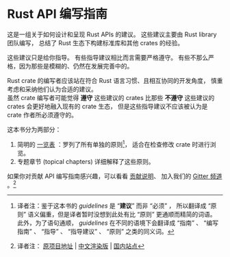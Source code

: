 # Rust API 编写指南

这是一组关于如何设计和呈现 Rust APIs 的建议。
这些建议主要由 Rust library 团队编写，
总结了 Rust 生态下构建标准库和其他 crates 的经验。

这些建议只是给你指导。
有些指导建议相比而言需要严格遵守。
有些不那么严格，因为那些是模糊的、仍然在发展完善中的。

Rust crate 的编写者应该站在符合 Rust 语言习惯、且相互协同的开发角度，
慎重考虑和采纳他们认为合适的建议。\
虽然 crate 编写者可能觉得 **遵守** 这些建议的 crates 比那些
**不遵守** 这些建议的 crates 会更好地融入现有的 crate 生态，
但是这些指导建议不应该被认为是 crate 作者所必须遵守的。

这本书分为两部分：
1. 简明的 [一览表][checklist] ：罗列了所有单独的原则[^guidelines]，
适合在检查修改 crate 时进行浏览。
2. 专题章节 (topical chapters) 详细解释了这些原则。

如果你对贡献 API 编写指南感兴趣，可以看看 [贡献说明][contributing.md]、
加入我们的 [Gitter 频道][Gitter channel] 。[^project]

[checklist]: checklist.html
[contributing.md]: https://github.com/rust-lang/api-guidelines/blob/master/CONTRIBUTING.md
[Gitter channel]: https://gitter.im/rust-impl-period/WG-libs-guidelines
[^guidelines]: 译者注：鉴于这本书的 *guidelines* 是 “**建议**” 而非 “必须” ，
所以翻译成 “原则” 语义偏重，但是译者暂时没想到此处有比 “原则” 更通顺而精简的词语。\
此外，为了语句通顺， *guidelines* 在不同的语境下会翻译成 “指南” 、 “编写指南” 、
“指导” 、 “指导建议” 、 “原则” 之类的同义词。

[^project]: 译者注：
[原项目地址](https://github.com/rust-lang/api-guidelines) |
[中文渲染版](https://zjp-cn.github.io/api-guidelines) |
[国内站点](http://129.28.186.100/api-guidelines)

